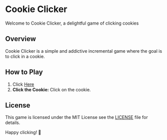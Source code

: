 # Cookie Clicker

Welcome to Cookie Clicker, a delightful game of clicking cookies

## Overview

Cookie Clicker is a simple and addictive incremental game where the goal is to click in a cookie.

## How to Play

1. Click [Here](https://eukahh.github.io/CookieClicker/)
2. **Click the Cookie:** Click on the cookie.

## License

This game is licensed under the MIT License see the [LICENSE](LICENSE) file for details.

Happy clicking! 🍪
